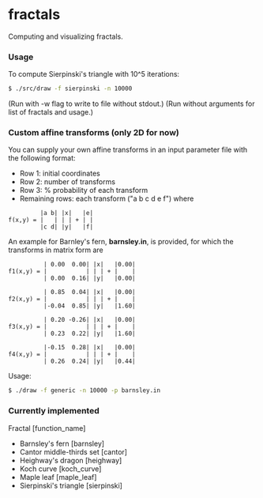 fractals
========

Computing and visualizing fractals.

### Usage ###
To compute Sierpinski's triangle with 10^5 iterations:

```bash
$ ./src/draw -f sierpinski -n 10000
```
(Run with -w flag to write to file without stdout.)
(Run without arguments for list of fractals and usage.)

### Custom affine transforms (only 2D for now) ###
You can supply your own affine transforms in an input parameter file with the following format:
* Row 1: initial coordinates
* Row 2: number of transforms
* Row 3: % probability of each transform
* Remaining rows: each transform ("a b c d e f") where
```
         |a b| |x|   |e|
f(x,y) = |   | | | + | | 
         |c d| |y|   |f|
```

An example for Barnley's fern, __barnsley.in__, is provided, for which the transforms in matrix form are
```
          | 0.00  0.00| |x|   |0.00|
f1(x,y) = |           | | | + |    | 
          | 0.00  0.16| |y|   |0.00|

          | 0.85  0.04| |x|   |0.00|
f2(x,y) = |           | | | + |    | 
          |-0.04  0.85| |y|   |1.60|

          | 0.20 -0.26| |x|   |0.00|
f3(x,y) = |           | | | + |    | 
          | 0.23  0.22| |y|   |1.60|

          |-0.15  0.28| |x|   |0.00|
f4(x,y) = |           | | | + |    | 
          | 0.26  0.24| |y|   |0.44|
```
Usage:
```bash
$ ./draw -f generic -n 10000 -p barnsley.in
```

### Currently implemented ###
Fractal [function_name]
* Barnsley's fern [barnsley]
* Cantor middle-thirds set [cantor]
* Heighway's dragon [heighway]
* Koch curve [koch_curve]
* Maple leaf [maple_leaf]
* Sierpinski's triangle [sierpinski]
